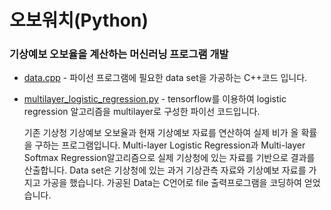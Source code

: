 # 오보워치(Python) 

### 기상예보 오보율을 계산하는 머신러닝 프로그램 개발
		
- [data.cpp](https://github.com/woosik0818/machine-learning-python/blob/master/data.cpp) - 파이선 프로그램에 필요한 data set을 가공하는 C++코드 입니다.

- [multilayer_logistic_regression.py](https://github.com/woosik0818/machine-learning-python/blob/master/multilayer_logistic_regression.py) - tensorflow를 이용하여 logistic regression 알고리즘을 multilayer로 구성한 파이선 코드입니다.

	기존 기상청 기상예보 오보율과 현재 기상예보 자료를 연산하여 실제 비가 올 확률을 구하는 프로그램입니다. 
	Multi-layer Logistic Regression과 Multi-layer Softmax Regression알고리즘으로 실제 
	기상청에 있는 자료를 기반으로 결과를 산출합니다. 
	Data set은 기상청에 있는 과거 기상관측 자료와 기상예보 자료를 가지고 가공을 했습니다. 
	가공된 Data는 C언어로 file 출력프로그램을 코딩하여 얻었습니다.


		
